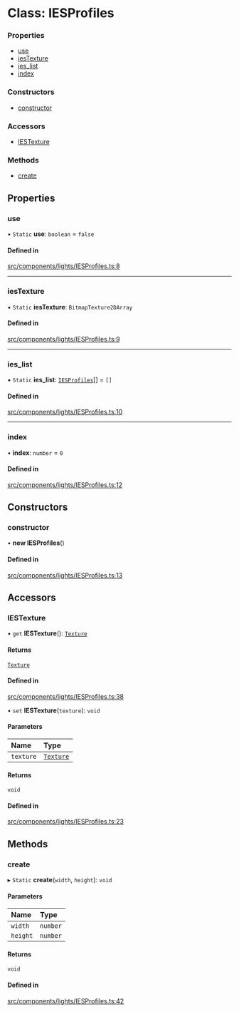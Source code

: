 # Class: IESProfiles

### Properties

- [use](IESProfiles.md#use)
- [iesTexture](IESProfiles.md#iestexture)
- [ies\_list](IESProfiles.md#ies_list)
- [index](IESProfiles.md#index)

### Constructors

- [constructor](IESProfiles.md#constructor)

### Accessors

- [IESTexture](IESProfiles.md#iestexture-1)

### Methods

- [create](IESProfiles.md#create)

## Properties

### use

▪ `Static` **use**: `boolean` = `false`

#### Defined in

[src/components/lights/IESProfiles.ts:8](https://github.com/Orillusion/orillusion/blob/main/src/components/lights/IESProfiles.ts#L8)

___

### iesTexture

▪ `Static` **iesTexture**: `BitmapTexture2DArray`

#### Defined in

[src/components/lights/IESProfiles.ts:9](https://github.com/Orillusion/orillusion/blob/main/src/components/lights/IESProfiles.ts#L9)

___

### ies\_list

▪ `Static` **ies\_list**: [`IESProfiles`](IESProfiles.md)[] = `[]`

#### Defined in

[src/components/lights/IESProfiles.ts:10](https://github.com/Orillusion/orillusion/blob/main/src/components/lights/IESProfiles.ts#L10)

___

### index

• **index**: `number` = `0`

#### Defined in

[src/components/lights/IESProfiles.ts:12](https://github.com/Orillusion/orillusion/blob/main/src/components/lights/IESProfiles.ts#L12)

## Constructors

### constructor

• **new IESProfiles**()

#### Defined in

[src/components/lights/IESProfiles.ts:13](https://github.com/Orillusion/orillusion/blob/main/src/components/lights/IESProfiles.ts#L13)

## Accessors

### IESTexture

• `get` **IESTexture**(): [`Texture`](Texture.md)

#### Returns

[`Texture`](Texture.md)

#### Defined in

[src/components/lights/IESProfiles.ts:38](https://github.com/Orillusion/orillusion/blob/main/src/components/lights/IESProfiles.ts#L38)

• `set` **IESTexture**(`texture`): `void`

#### Parameters

| Name | Type |
| :------ | :------ |
| `texture` | [`Texture`](Texture.md) |

#### Returns

`void`

#### Defined in

[src/components/lights/IESProfiles.ts:23](https://github.com/Orillusion/orillusion/blob/main/src/components/lights/IESProfiles.ts#L23)

## Methods

### create

▸ `Static` **create**(`width`, `height`): `void`

#### Parameters

| Name | Type |
| :------ | :------ |
| `width` | `number` |
| `height` | `number` |

#### Returns

`void`

#### Defined in

[src/components/lights/IESProfiles.ts:42](https://github.com/Orillusion/orillusion/blob/main/src/components/lights/IESProfiles.ts#L42)
